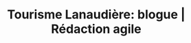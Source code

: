---
title: "Tourisme Lanaudière: blogue | Rédaction agile"
description: >-
  En tant que collaboratrice, je propose des sujets pertinents et m’assure de rédiger des textes SEO accrocheurs. Découvrir le mandat.
slug: 
identifiant: 
image: /img/tourisme-lanaudiere.jpg
i18nlanguage: fr
ordre: 1
draft: false
style: style-3
listing:
  big: true
  title: "Tourisme Lanaudière: blogue"
  description: "En tant que collaboratrice, je propose des sujets pertinents et m’assure de rédiger des textes SEO accrocheurs."
tags:
  - Adaptation
  - Photographie
  - Gestion de projet
  - Gestion client
section1:
  categories:
    - name: Blogue
    - name: "Rédaction SEO"
    - name: "Photographie"
  title: "Blogue de Tourisme Lanaudière"
  description: >-
    Le blogue de Tourisme Lanaudière veille à faire découvrir la région et son offre touristique. En tant que collaboratrice, je propose des sujets pertinents et m’assure de rédiger des textes accrocheurs. J’optimise ces derniers en vue de faciliter leur référencement organique. De plus, je prends les photos pour plusieurs articles.
  btn:
    text: CONSULTER MES ARTICLES
    link: "https://lanaudiere.ca/fr/blogue-lanaudiere/auteurs/sara-larin/"
    external: true
  table:
    - name: Client
      text: "Tourisme Lanaudière"
    - name: Secteur
      text: Tourisme
    - name: Service
      text: Rédaction d’articles de blogue
section2:
  - image: /img/tourisme-lanaudiere1.jpg
    caption:
      title: "8 activités hivernales pour les mordus de plein air et de sensations fortes"
      description: >-
        Venez vivre des sensations fortes dans Lanaudière! Ces sports et activités vous feront vivre toute une aventure sur deux roues, deux skis ou même dans les airs…!
      link: "https://lanaudiere.ca/fr/blogue-lanaudiere/8-activites-pour-mordus-de-plein-air-et-sensations-fortes/"
  - image: /img/tourisme-lanaudiere2.jpg
    caption:
      title: "9 idées pour des vacances d'hiver mémorables dans Lanaudière"
      description: >-
        Découvrez 9 endroits qui vous aideront à organiser un séjour festif en famille, en couple ou entre amis dans Lanaudière.
      link: "https://lanaudiere.ca/fr/blogue-lanaudiere/9-idees-vacances-memorables/"
  - image: /img/tourisme-lanaudiere3.jpg
    caption:
      title: "Kabania: 16 bonnes raisons pour dormir dans les arbres"
      description: >-
        Kabania offre une expérience unique d’hébergement dans Lanaudière. Situé à Notre-Dame-de-la-Merci, ce site enchanteur vous permet de littéralement dormir dans les airs.
      ink: "https://lanaudiere.ca/fr/blogue-lanaudiere/kabania-16-bonnes-raisons/"
---